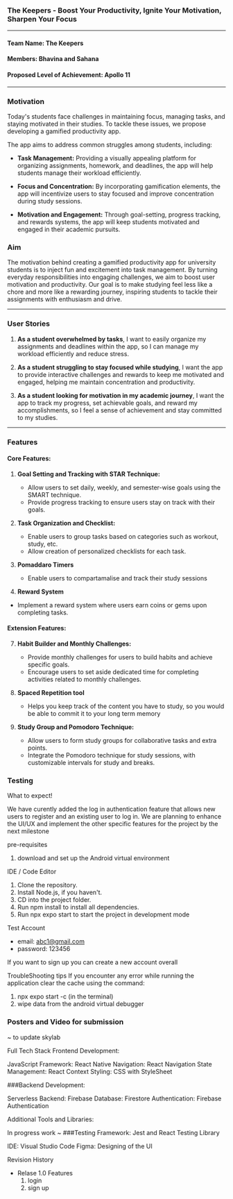 ### The Keepers - Boost Your Productivity, Ignite Your Motivation, Sharpen Your Focus

---

#### Team Name: The Keepers
#### Members: Bhavina and Sahana

#### Proposed Level of Achievement: Apollo 11

---

### Motivation

Today's students face challenges in maintaining focus, managing tasks, and staying motivated in their studies. To tackle these issues, we propose developing a gamified productivity app.

The app aims to address common struggles among students, including:

- **Task Management:** Providing a visually appealing platform for organizing assignments, homework, and deadlines, the app will help students manage their workload efficiently.

- **Focus and Concentration:** By incorporating gamification elements, the app will incentivize users to stay focused and improve concentration during study sessions.

- **Motivation and Engagement:** Through goal-setting, progress tracking, and rewards systems, the app will keep students motivated and engaged in their academic pursuits.

### Aim

The motivation behind creating a gamified productivity app for university students is to inject fun and excitement into task management. By turning everyday responsibilities into engaging challenges, we aim to boost user motivation and productivity. Our goal is to make studying feel less like a chore and more like a rewarding journey, inspiring students to tackle their assignments with enthusiasm and drive.

---

### User Stories

1. **As a student overwhelmed by tasks**, I want to easily organize my assignments and deadlines within the app, so I can manage my workload efficiently and reduce stress.

2. **As a student struggling to stay focused while studying**, I want the app to provide interactive challenges and rewards to keep me motivated and engaged, helping me maintain concentration and productivity.

3. **As a student looking for motivation in my academic journey**, I want the app to track my progress, set achievable goals, and reward my accomplishments, so I feel a sense of achievement and stay committed to my studies.

---

### Features

#### Core Features:

1. **Goal Setting and Tracking with STAR Technique:**
   - Allow users to set daily, weekly, and semester-wise goals using the SMART technique.
   - Provide progress tracking to ensure users stay on track with their goals.

2. **Task Organization and Checklist:**
   - Enable users to group tasks based on categories such as workout, study, etc.
   - Allow creation of personalized checklists for each task.

3. **Pomaddaro Timers**
   - Enable users to compartamalise and track their study sessions

4.  **Reward System**
   - Implement a reward system where users earn coins or gems upon completing tasks.
   

#### Extension Features:

7. **Habit Builder and Monthly Challenges:**
   - Provide monthly challenges for users to build habits and achieve specific goals.
   - Encourage users to set aside dedicated time for completing activities related to monthly challenges.

8. **Spaced Repetition tool**
   - Helps you keep track of the content you have to study, so you would be able to commit it to your long term memory

9. **Study Group and Pomodoro Technique:**
   - Allow users to form study groups for collaborative tasks and extra points.
   - Integrate the Pomodoro technique for study sessions, with customizable intervals for study and breaks.

### Testing

What to expect!

We have curently added the log in authentication feature that allows new users to register and an existing user to log in.
We are planning to enhance the UI/UX and implement the other specific features for the project by the next milestone

pre-requisites 
1. download and set up the Android virtual environment 

IDE / Code Editor

1. Clone the repository.
2. Install Node.js, if you haven't.
3. CD into the project folder.
4. Run npm install to install all dependencies.
5. Run npx expo start to start the project in development mode

Test Account
- email: abc1@gmail.com
- password: 123456

If you want to sign up you can create a new account overall

TroubleShooting tips
If you encounter any error while running the application clear the cache using the command:
1. npx expo start -c (in the terminal)
2. wipe data from the android virtual debugger 


### Posters and Video for submission
~ to update skylab

Full Tech Stack
Frontend Development:

JavaScript Framework: React Native
Navigation: React Navigation
State Management: React Context 
Styling: CSS with StyleSheet

###Backend Development:

Serverless Backend: Firebase
Database: Firestore
Authentication: Firebase Authentication

Additional Tools and Libraries: 

In progress work ~ 
###Testing Framework: Jest and React Testing Library

IDE: Visual Studio Code
Figma: Designing of the UI 


Revision History 

- Relase 1.0
  Features
  1. login
  2. sign up 


